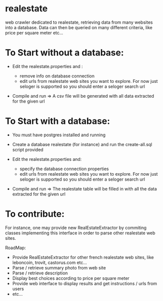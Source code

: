 # realestate
web crawler dedicated to realestate, retrieving data from many websites into a database. Data can then be queried on many different criteria, like price per square meter etc...

# To Start without a database:
* Edit the realestate.properties and :
    * remove info on database connection
    * edit urls from realestate web sites you want to explore. For now just seloger is supported so you should enter a seloger search url
    
* Compile and run => A csv file will be generated with all data extracted for the given url

# To Start with a database:
* You must have postgres installed and running
* Create a database realestate (for instance) and run the create-all.sql script provided
* Edit the realestate.properties and:
    * specify the database connection properties
    * edit urls from realestate web sites you want to explore. For now just seloger is supported so you should enter a seloger search url
    
* Compile and run => The realestate table will be filled in with all the data extracted for the given url

# To contribute:
For instance, one may provide new RealEstateExtractor by commiting classes implementing this interface in order to parse other realestate web sites.

RoadMap:
* Provide RealEstateExtractor for other french realestate web sites, like leboncoin, trovit, castorus.com etc...
* Parse / retrieve summary photo from web site
* Parse / retrieve description
* Display best choices according to price per square meter
* Provide web interface to display results and get instructions / urls from users
* etc...

